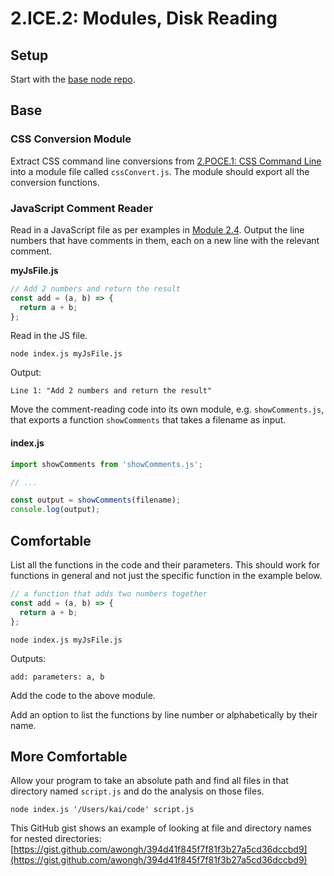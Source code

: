 # 2.ICE.2: Modules, Disk Reading

## Setup

Start with the [base node repo](https://github.com/rocketacademy/base-node-bootcamp).

## Base

### CSS Conversion Module

Extract CSS command line conversions from [2.POCE.1: CSS Command Line](../2.poce-post-class-exercises/2.poce.1-css-command-line.md) into a module file called `cssConvert.js`. The module should export all the conversion functions.

### JavaScript Comment Reader

Read in a JavaScript file as per examples in [Module 2.4](../2.4-disk-reading.md#basic-example). Output the line numbers that have comments in them, each on a new line with the relevant comment.

**myJsFile.js**

```javascript
// Add 2 numbers and return the result
const add = (a, b) => {
  return a + b;
};
```

Read in the JS file.

```text
node index.js myJsFile.js
```

Output:

```text
Line 1: "Add 2 numbers and return the result"
```

Move the comment-reading code into its own module, e.g. `showComments.js`, that exports a function `showComments` that takes a filename as input. 

#### index.js

```javascript
import showComments from 'showComments.js';

// ...

const output = showComments(filename);
console.log(output);
```

## Comfortable

List all the functions in the code and their parameters. This should work for functions in general and not just the specific function in the example below.

```javascript
// a function that adds two numbers together
const add = (a, b) => {
  return a + b;
};
```

```text
node index.js myJsFile.js
```

Outputs:

```text
add: parameters: a, b
```

Add the code to the above module.

Add an option to list the functions by line number or alphabetically by their name.

## More Comfortable

Allow your program to take an absolute path and find all files in that directory named `script.js` and do the analysis on those files.

```text
node index.js '/Users/kai/code' script.js
```

This GitHub gist shows an example of looking at file and directory names for nested directories: [https://gist.github.com/awongh/394d41f845f7f81f3b27a5cd36dccbd9](https://gist.github.com/awongh/394d41f845f7f81f3b27a5cd36dccbd9)

